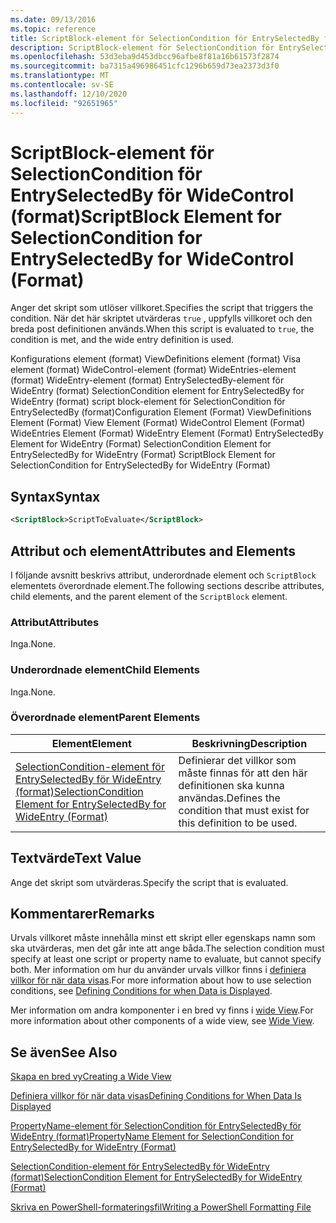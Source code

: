 ```yaml
---
ms.date: 09/13/2016
ms.topic: reference
title: ScriptBlock-element för SelectionCondition för EntrySelectedBy för WideControl (format)
description: ScriptBlock-element för SelectionCondition för EntrySelectedBy för WideControl (format)
ms.openlocfilehash: 53d3eba9d453dbcc96afbe8f81a16b61573f2874
ms.sourcegitcommit: ba7315a496986451cfc1296b659d73ea2373d3f0
ms.translationtype: MT
ms.contentlocale: sv-SE
ms.lasthandoff: 12/10/2020
ms.locfileid: "92651965"
---
```

# <a name="scriptblock-element-for-selectioncondition-for-entryselectedby-for-widecontrol-format"></a><span data-ttu-id="d5673-103">ScriptBlock-element för SelectionCondition för EntrySelectedBy för WideControl (format)</span><span class="sxs-lookup"><span data-stu-id="d5673-103">ScriptBlock Element for SelectionCondition for EntrySelectedBy for WideControl (Format)</span></span>

<span data-ttu-id="d5673-104">Anger det skript som utlöser villkoret.</span><span class="sxs-lookup"><span data-stu-id="d5673-104">Specifies the script that triggers the condition.</span></span> <span data-ttu-id="d5673-105">När det här skriptet utvärderas `true` , uppfylls villkoret och den breda post definitionen används.</span><span class="sxs-lookup"><span data-stu-id="d5673-105">When this script is evaluated to `true`, the condition is met, and the wide entry definition is used.</span></span>

<span data-ttu-id="d5673-106">Konfigurations element (format) ViewDefinitions element (format) Visa element (format) WideControl-element (format) WideEntries-element (format) WideEntry-element (format) EntrySelectedBy-element för WideEntry (format) SelectionCondition element for EntrySelectedBy for WideEntry (format) script block-element för SelectionCondition för EntrySelectedBy (format)</span><span class="sxs-lookup"><span data-stu-id="d5673-106">Configuration Element (Format) ViewDefinitions Element (Format) View Element (Format) WideControl Element (Format) WideEntries Element (Format) WideEntry Element (Format) EntrySelectedBy Element for WideEntry (Format) SelectionCondition Element for EntrySelectedBy for WideEntry (Format) ScriptBlock Element for SelectionCondition for EntrySelectedBy for WideEntry (Format)</span></span>

## <a name="syntax"></a><span data-ttu-id="d5673-107">Syntax</span><span class="sxs-lookup"><span data-stu-id="d5673-107">Syntax</span></span>

```xml
<ScriptBlock>ScriptToEvaluate</ScriptBlock>
```

## <a name="attributes-and-elements"></a><span data-ttu-id="d5673-108">Attribut och element</span><span class="sxs-lookup"><span data-stu-id="d5673-108">Attributes and Elements</span></span>

<span data-ttu-id="d5673-109">I följande avsnitt beskrivs attribut, underordnade element och `ScriptBlock` elementets överordnade element.</span><span class="sxs-lookup"><span data-stu-id="d5673-109">The following sections describe attributes, child elements, and the parent element of the `ScriptBlock` element.</span></span>

### <a name="attributes"></a><span data-ttu-id="d5673-110">Attribut</span><span class="sxs-lookup"><span data-stu-id="d5673-110">Attributes</span></span>

<span data-ttu-id="d5673-111">Inga.</span><span class="sxs-lookup"><span data-stu-id="d5673-111">None.</span></span>

### <a name="child-elements"></a><span data-ttu-id="d5673-112">Underordnade element</span><span class="sxs-lookup"><span data-stu-id="d5673-112">Child Elements</span></span>

<span data-ttu-id="d5673-113">Inga.</span><span class="sxs-lookup"><span data-stu-id="d5673-113">None.</span></span>

### <a name="parent-elements"></a><span data-ttu-id="d5673-114">Överordnade element</span><span class="sxs-lookup"><span data-stu-id="d5673-114">Parent Elements</span></span>

|<span data-ttu-id="d5673-115">Element</span><span class="sxs-lookup"><span data-stu-id="d5673-115">Element</span></span>|<span data-ttu-id="d5673-116">Beskrivning</span><span class="sxs-lookup"><span data-stu-id="d5673-116">Description</span></span>|
|-------------|-----------------|
|[<span data-ttu-id="d5673-117">SelectionCondition-element för EntrySelectedBy för WideEntry (format)</span><span class="sxs-lookup"><span data-stu-id="d5673-117">SelectionCondition Element for EntrySelectedBy for WideEntry (Format)</span></span>](./selectioncondition-element-for-entryselectedby-for-widecontrol-format.md)|<span data-ttu-id="d5673-118">Definierar det villkor som måste finnas för att den här definitionen ska kunna användas.</span><span class="sxs-lookup"><span data-stu-id="d5673-118">Defines the condition that must exist for this definition to be used.</span></span>|

## <a name="text-value"></a><span data-ttu-id="d5673-119">Textvärde</span><span class="sxs-lookup"><span data-stu-id="d5673-119">Text Value</span></span>

<span data-ttu-id="d5673-120">Ange det skript som utvärderas.</span><span class="sxs-lookup"><span data-stu-id="d5673-120">Specify the script that is evaluated.</span></span>

## <a name="remarks"></a><span data-ttu-id="d5673-121">Kommentarer</span><span class="sxs-lookup"><span data-stu-id="d5673-121">Remarks</span></span>

<span data-ttu-id="d5673-122">Urvals villkoret måste innehålla minst ett skript eller egenskaps namn som ska utvärderas, men det går inte att ange båda.</span><span class="sxs-lookup"><span data-stu-id="d5673-122">The selection condition must specify at least one script or property name to evaluate, but cannot specify both.</span></span> <span data-ttu-id="d5673-123">Mer information om hur du använder urvals villkor finns i [definiera villkor för när data visas](./defining-conditions-for-displaying-data.md).</span><span class="sxs-lookup"><span data-stu-id="d5673-123">For more information about how to use selection conditions, see [Defining Conditions for when Data is Displayed](./defining-conditions-for-displaying-data.md).</span></span>

<span data-ttu-id="d5673-124">Mer information om andra komponenter i en bred vy finns i [wide View](./creating-a-wide-view.md).</span><span class="sxs-lookup"><span data-stu-id="d5673-124">For more information about other components of a wide view, see [Wide View](./creating-a-wide-view.md).</span></span>

## <a name="see-also"></a><span data-ttu-id="d5673-125">Se även</span><span class="sxs-lookup"><span data-stu-id="d5673-125">See Also</span></span>

[<span data-ttu-id="d5673-126">Skapa en bred vy</span><span class="sxs-lookup"><span data-stu-id="d5673-126">Creating a Wide View</span></span>](./creating-a-wide-view.md)

[<span data-ttu-id="d5673-127">Definiera villkor för när data visas</span><span class="sxs-lookup"><span data-stu-id="d5673-127">Defining Conditions for When Data Is Displayed</span></span>](./defining-conditions-for-displaying-data.md)

[<span data-ttu-id="d5673-128">PropertyName-element för SelectionCondition för EntrySelectedBy för WideEntry (format)</span><span class="sxs-lookup"><span data-stu-id="d5673-128">PropertyName Element for SelectionCondition for EntrySelectedBy for WideEntry (Format)</span></span>](./propertyname-element-for-selectioncondition-for-entryselectedby-for-wideentry-format.md)

[<span data-ttu-id="d5673-129">SelectionCondition-element för EntrySelectedBy för WideEntry (format)</span><span class="sxs-lookup"><span data-stu-id="d5673-129">SelectionCondition Element for EntrySelectedBy for WideEntry (Format)</span></span>](./selectioncondition-element-for-entryselectedby-for-widecontrol-format.md)

[<span data-ttu-id="d5673-130">Skriva en PowerShell-formateringsfil</span><span class="sxs-lookup"><span data-stu-id="d5673-130">Writing a PowerShell Formatting File</span></span>](./writing-a-powershell-formatting-file.md)
